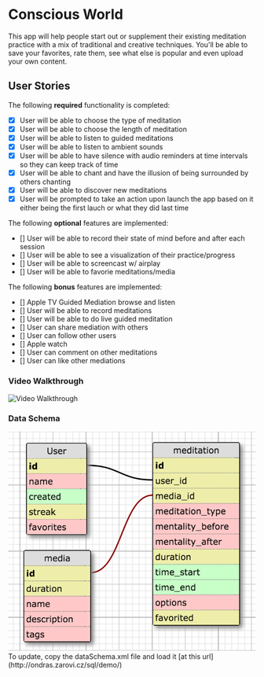 # Conscious World

This app will help people start out or supplement their existing meditation practice with a mix of traditional and creative techniques. You'll be able to save your favorites, rate them, see what else is popular and even upload your own content.

## User Stories

The following **required** functionality is completed:
- [x] User will be able to choose the type of meditation
- [x] User will be able to choose the length of meditation
- [x] User will be able to listen to guided meditations
- [x] User will be able to listen to ambient sounds
- [x] User will be able to have silence with audio reminders at time intervals so they can keep track of time
- [x] User will be able to chant and have the illusion of being surrounded by others chanting
- [x] User will be able to discover new meditations
- [x] User will be prompted to take an action upon launch the app based on it either being the first lauch or what they did last time

The following **optional** features are implemented:
- [] User will be able to record their state of mind before and after each session
- [] User will be able to see a visualization of their practice/progress
- [] User will be able to screencast w/ airplay
- [] User will be able to favorie meditations/media

The following **bonus** features are implemented:
- [] Apple TV Guided Mediation browse and listen
- [] User will be able to record meditations
- [] User will be able to do live guided meditation
- [] User can share mediation with others
- [] User can follow other users
- [] Apple watch 
- [] User can comment on other meditations
- [] User can like other mediations

### Video Walkthrough
<img src='conscious2.gif' title='Video Walkthrough' width='' alt='Video Walkthrough' />

### Data Schema
<img src='dataSchema.png' title='Data Schema' width='' alt='Data Schema' />
To update, copy the dataSchema.xml file and load it [at this url](http://ondras.zarovi.cz/sql/demo/)
